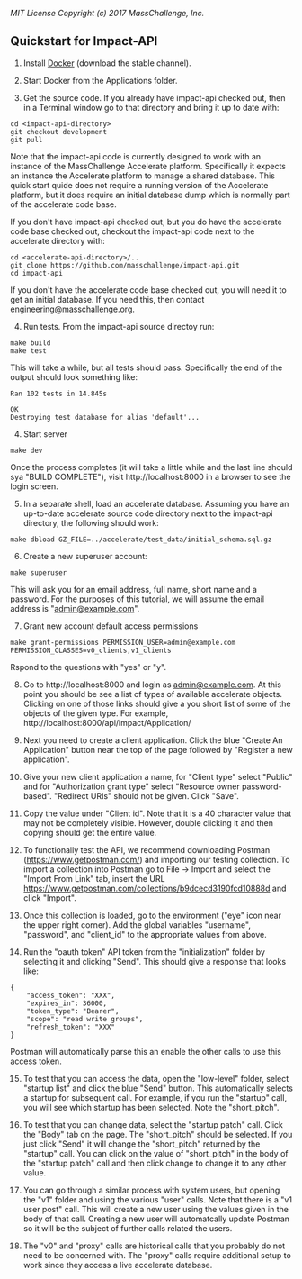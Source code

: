 _MIT License_
_Copyright (c) 2017 MassChallenge, Inc._

## Quickstart for Impact-API

1. Install [Docker](https://docs.docker.com/docker-for-mac/)
(download the stable channel).

2. Start Docker from the Applications folder.

3. Get the source code.  If you already have impact-api checked out,
then in a Terminal window go to that directory and bring it up to date
with:
```
cd <impact-api-directory>
git checkout development
git pull
```

Note that the impact-api code is currently designed to work with an
instance of the MassChallenge Accelerate platform.  Specifically it
expects an instance the Accelerate platform to manage a shared
database.  This quick start quide does not require a running version
of the Accelerate platform, but it does require an initial database
dump which is normally part of the accelerate code base.

If you don't have impact-api checked out, but you do have the
accelerate code base checked out, checkout the impact-api code
next to the accelerate directory with:
```
cd <accelerate-api-directory>/..
git clone https://github.com/masschallenge/impact-api.git
cd impact-api
```

If you don't have the accelerate code base checked out, you will
need it to get an initial database.  If you need this, then contact
engineering@masschallenge.org.

4. Run tests.  From the impact-api source directoy run:
```
make build
make test
```

This will take a while, but all tests should pass.  Specifically the
end of the output should look something like:

```
Ran 102 tests in 14.845s

OK
Destroying test database for alias 'default'...
```

4. Start server

```
make dev
```

Once the process completes (it will take a little while and the last
line should sya "BUILD COMPLETE"), visit http://localhost:8000 in a
browser to see the login screen.

5. In a separate shell, load an accelerate database.  Assuming
you have an up-to-date accelerate source code directory next to
the impact-api directory, the following should work:

```
make dbload GZ_FILE=../accelerate/test_data/initial_schema.sql.gz
```

6. Create a new superuser account:

```
make superuser
```

This will ask you for an email address, full name, short name and a
password.  For the purposes of this tutorial, we will assume the email
address is "admin@example.com".

7. Grant new account default access permissions

```
make grant-permissions PERMISSION_USER=admin@example.com PERMISSION_CLASSES=v0_clients,v1_clients
```

Rspond to the questions with "yes" or "y".

8. Go to http://localhost:8000 and login as admin@example.com.  At
this point you should be see a list of types of available accelerate
objects.  Clicking on one of those links should give a you short list
of some of the objects of the given type.  For example,
http://localhost:8000/api/impact/Application/

9. Next you need to create a client application.  Click the blue
"Create An Application" button near the top of the page followed by
"Register a new application".

10. Give your new client application a name, for "Client type" select
"Public" and for "Authorization grant type" select "Resource owner
password-based".  "Redirect URIs" should not be given.  Click "Save".

11. Copy the value under "Client id".  Note that it is a 40 character
value that may not be completely visible.  However, double clicking it
and then copying should get the entire value.

12. To functionally test the API, we recommend downloading Postman
(https://www.getpostman.com/) and importing our testing collection.
To import a collection into Postman go to File -> Import and select
the "Import From Link" tab, insert the URL
https://www.getpostman.com/collections/b9dcecd3190fcd10888d and click
"Import".

13. Once this collection is loaded, go to the environment ("eye" icon
near the upper right corner).  Add the global variables "username",
"password", and "client_id" to the appropriate values from above.

14. Run the "oauth token" API token from the "initialization" folder
by selecting it and clicking "Send".  This should give a response that
looks like:

```
{
    "access_token": "XXX",
    "expires_in": 36000,
    "token_type": "Bearer",
    "scope": "read write groups",
    "refresh_token": "XXX"
}
```

Postman will automatically parse this an enable the other calls to use
this access token.

15. To test that you can access the data, open the "low-level" folder,
select "startup list" and click the blue "Send" button.  This
automatically selects a startup for subsequent call.  For example, if
you run the "startup" call, you will see which startup has been
selected.  Note the "short_pitch".

16. To test that you can change data, select the "startup patch" call.
Click the "Body" tab on the page.  The "short_pitch" should be
selected.  If you just click "Send" it will change the "short_pitch"
returned by the "startup" call.  You can click on the value of
"short_pitch" in the body of the "startup patch" call and then click
change to change it to any other value.

17. You can go through a similar process with system users, but
opening the "v1" folder and using the various "user" calls.  Note that
there is a "v1 user post" call.  This will create a new user using the
values given in the body of that call.  Creating a new user will
automatcally update Postman so it will be the subject of further calls
related the users.

18. The "v0" and "proxy" calls are historical calls that you probably
do not need to be concerned with.  The "proxy" calls require
additional setup to work since they access a live accelerate database.
